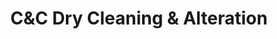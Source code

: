 ---
title: "C&C Dry Cleaning & Alteration"
url: /new-york/candc-dry-cleaning-and-alteration/
shop: laundry
---